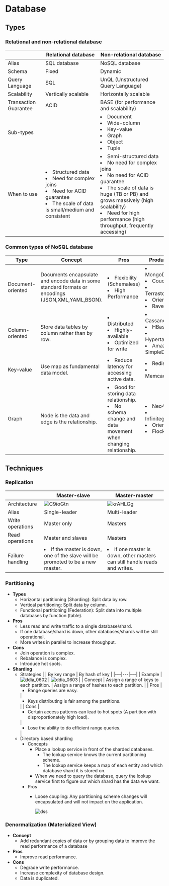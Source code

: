 # Database

## Types
### Relational and non-relational database
| | Relational database | Non-relational database |
|---|---|---|
| Alias | SQL database | NoSQL database |
| Schema | Fixed | Dynamic |
| Query Language | SQL | UnQL (Unstructured Query Language) |
| Scalability | Vertically scalable | Horizontally scalable |
| Transaction Guarantee | ACID | BASE (for performance and scalability) |
| Sub-types | | <li>Document<li>Wide-column<li>Key-value<li>Graph<li>Object<li>Tuple |
| When to use | <li>Structured data<li>Need for complex joins<li>Need for ACID guarantee<li>The scale of data is small/medium and consistent | <li>Semi-structured data<li>No need for complex joins<li>No need for ACID guarantee<li>The scale of data is huge (TB or PB) and grows massively (high scalability)<li>Need for high performance (high throughput, frequently accessing) |

### Common types of NoSQL database
| Type | Concept | Pros | Products |
|----|----|----|----|
| Document-oriented | Documents encapsulate and encode data in some standard formats or encodings (JSON,XML,YAML,BSON). | <li>Flexibility (Schemaless)<li>High Performance | <li>MongoDB<li>CouchDB<li>Terrastore<li>OrientDB<li>RavenDB |
| Column-oriented | Store data tables by column rather than by row. | <li>Distributed<li>Highly-available<li>Optimized for write | <li>Cassandra<li>HBase<li>Hypertable<li>Amazon SimpleDB |
| Key–value | Use map as fundamental data model. | <li>Reduce latency for accessing active data. | <li>Redis<li>Memcache |
| Graph | Node is the data and edge is the relationship. | <li>Good for storing data relationship.<li>No schema change and data movement when changing relationship. | <li>Neo4J<li>Infinitegraph<li>OrientDB<li>FlockDB |
   
## Techniques
### Replication
| | Master-slave | Master-master |
|---|---|---|
| Architecture | ![C9ioGtn](https://user-images.githubusercontent.com/8989447/116644854-b334b680-a931-11eb-9ff5-60f57652b09d.png) | ![krAHLGg](https://user-images.githubusercontent.com/8989447/116644889-cc3d6780-a931-11eb-956d-c6eebf2f218f.png) |
| Alias | Single-leader | Multi-leader |
| Write operations | Master only  | Masters |
| Read operations | Master and slaves | Masters |
| Failure handling | <li>If the master is down, one of the slave will be promoted to be a new master. | <li>If one master is down, other masters can still handle reads and writes. |

### Partitioning
- **Types**
   - Horizontal partitioning (Sharding): Split data by row.
   - Vertical partitioning: Split data by column.
   - Functional partitioning (Federation): Split data into multiple databases by function (table).
- **Pros**
   - Less read and write traffic to a single database/shard.
   - If one database/shard is down, other databases/shards will be still operational.
   - More writes in parallel to increase throughput.
- **Cons**
   - Join operation is complex.
   - Rebalance is complex.
   - Introduce hot spots.
- **Sharding**
   - Strategies
     | | By key range | By hash of key |
     |---|---|---|
     | Example | ![ddia_0602](https://user-images.githubusercontent.com/8989447/116647540-09a4f380-a938-11eb-9621-eeeff91e442c.png) | ![ddia_0603](https://user-images.githubusercontent.com/8989447/116647659-525cac80-a938-11eb-847f-c44bfec9f68a.png) |
     | Concept | Assign a range of keys to each partition. | Assign a range of hashes to each partition. |
     | Pros | <ul><li>Range queries are easy.</ul> | <ul><li>Keys distributing is fair among the partitions.</ul> |
     | Cons | <ul><li>Certain access patterns can lead to hot spots (A partition with disproportionately high load).</ul> | <ul><li>Lose the ability to do efficient range queries.</ul> |
   - Directory based sharding
      - Concepts
         - Place a lookup service in front of the sharded databases.
            - The lookup service knows the current partitioning scheme.
            - The lookup service keeps a map of each entity and which database shard it is stored on.
         - When we need to query the database, query the lookup service first to figure out which shard has the data we want.
      - Pros
         - Loose coupling: Any partitioning scheme changes will encapsulated and will not impact on the application.
   
           ![dss](https://user-images.githubusercontent.com/8989447/117697354-9d1fc500-b17f-11eb-895d-4164124c4b01.png)

### Denormalization (Materialized View)
- **Concept**
   - Add redundant copies of data or by grouping data to improve the read performance of a database
- **Pros**
   - Improve read performance.
- **Cons**
   - Degrade write performance.
   - Increase complexity of database design.
   - Data is duplicated.
